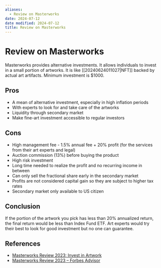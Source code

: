 ```yaml
---
aliases:
  - Review on Masterworks
date: 2024-07-12
date modified: 2024-07-12
title: Review on Masterworks
---
```


# Review on Masterworks

Masterworks provides alternative investments. It allows individuals to invest in a small portion of artworks. It is like [[20240624011027|NFT]] backed by actual art artifacts. Minimum investment is $1000.

## Pros

- A mean of alternative investment, especially in high inflation periods
- With experts to look for and take care of the artworks
- Liquidity through secondary market
- Make fine-art investment accessible to regular investors

## Cons

- High management fee - 1.5% annual fee + 20% profit (for the services from their art experts and legal)
- Auction commission (13%) before buying the product
- High risk investment
- Long time needed to realize the profit and no recurring income in between
- Can only sell the fractional share early in the secondary market
- Profits are not considered capital gain so they are subject to higher tax rates
- Secondary market only available to US citizen

## Conclusion

If the portion of the artwork you pick has less than 20% annualized return, the final return would be less than Index Fund ETF. Art experts would try their best to look for good investment but no one can guarantee.

## References

- [Masterworks Review 2023: Invest in Artwork](https://thecollegeinvestor.com/23435/masterworks-review/)
- [Masterworks Review 2023 – Forbes Advisor](https://www.forbes.com/advisor/investing/masterworks-review/)
